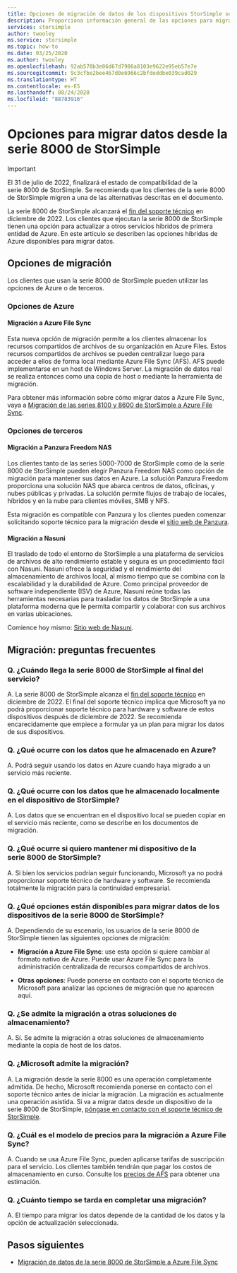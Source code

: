 ```yaml
---
title: Opciones de migración de datos de los dispositivos StorSimple serie 8000
description: Proporciona información general de las opciones para migrar datos desde la serie 8000 de StorSimple.
services: storsimple
author: twooley
ms.service: storsimple
ms.topic: how-to
ms.date: 03/25/2020
ms.author: twooley
ms.openlocfilehash: 92ab570b3e06d67d7986a8103e9622e95eb57e7e
ms.sourcegitcommit: 9c3cfbe2bee467d0e6966c2bfdeddbe039cad029
ms.translationtype: HT
ms.contentlocale: es-ES
ms.lasthandoff: 08/24/2020
ms.locfileid: "88783916"
---
```

# <a name="options-to-migrate-data-from-storsimple-8000-series"></a>Opciones para migrar datos desde la serie 8000 de StorSimple

> [!IMPORTANT]
> El 31 de julio de 2022, finalizará el estado de compatibilidad de la serie 8000 de StorSimple. Se recomienda que los clientes de la serie 8000 de StorSimple migren a una de las alternativas descritas en el documento.

La serie 8000 de StorSimple alcanzará el [fin del soporte técnico](https://support.microsoft.com/lifecycle/search?alpha=Azure%20StorSimple%208000%20Series) en diciembre de 2022. Los clientes que ejecutan la serie 8000 de StorSimple tienen una opción para actualizar a otros servicios híbridos de primera entidad de Azure. En este artículo se describen las opciones híbridas de Azure disponibles para migrar datos.

## <a name="migration-options"></a>Opciones de migración

Los clientes que usan la serie 8000 de StorSimple pueden utilizar las opciones de Azure o de terceros.

### <a name="azure-options"></a>Opciones de Azure

#### <a name="migrate-to-azure-file-sync"></a>Migración a Azure File Sync

Esta nueva opción de migración permite a los clientes almacenar los recursos compartidos de archivos de su organización en Azure Files. Estos recursos compartidos de archivos se pueden centralizar luego para acceder a ellos de forma local mediante Azure File Sync (AFS). AFS puede implementarse en un host de Windows Server. La migración de datos real se realiza entonces como una copia de host o mediante la herramienta de migración.

Para obtener más información sobre cómo migrar datos a Azure File Sync, vaya a [Migración de las series 8100 y 8600 de StorSimple a Azure File Sync](https://docs.microsoft.com/azure/storage/files/storage-files-migration-storsimple-8000).

### <a name="third-party-options"></a>Opciones de terceros

#### <a name="migrate-to-panzura-freedom-nas"></a>Migración a Panzura Freedom NAS

Los clientes tanto de las series 5000-7000 de StorSimple como de la serie 8000 de StorSimple pueden elegir Panzura Freedom NAS como opción de migración para mantener sus datos en Azure. La solución Panzura Freedom proporciona una solución NAS que abarca centros de datos, oficinas, y nubes públicas y privadas. La solución permite flujos de trabajo de locales, híbridos y en la nube para clientes móviles, SMB y NFS.

Esta migración es compatible con Panzura y los clientes pueden comenzar solicitando soporte técnico para la migración desde el [sitio web de Panzura](https://panzura.com/migrate-storsimple-panzura/).

#### <a name="migrate-to-nasuni"></a>Migración a Nasuni

El traslado de todo el entorno de StorSimple a una plataforma de servicios de archivos de alto rendimiento estable y segura es un procedimiento fácil con Nasuni. Nasuni ofrece la seguridad y el rendimiento del almacenamiento de archivos local, al mismo tiempo que se combina con la escalabilidad y la durabilidad de Azure.  Como principal proveedor de software independiente (ISV) de Azure, Nasuni reúne todas las herramientas necesarias para trasladar los datos de StorSimple a una plataforma moderna que le permita compartir y colaborar con sus archivos en varias ubicaciones.

Comience hoy mismo: [Sitio web de Nasuni](https://info.nasuni.com/storsimple8000-webinar).

<!-- 04/09/2020 v-grpr (priestlg) - As per request, commenting out this section because the information that will go into this section is forthcoming
#### Migrate to Cohesity

Cohesity enables you to migrate data from your current StorSimple 5000–7000 to the Cohesity Data Platform on Azure. The Cohesity Data Platform is a software-defined web-scale solution that consolidates files, backups, objects, and VMs onto a single cloud-native solution. After migration to the Data Platform, you can manage, protect, and provision data and apps from cloud to core through a single pane of glass. With Cohesity, start with as few as three nodes. 

Learn more on [migration to the Cohesity Data Platform](https://info.cohesity.com/migrate-from-storsimple-to-cohesity.html).

#### Migrate to Nasuni

Nasuni makes it easy for StorSimple 5000-7000 customers to migrate and keep their data in Azure.  Nasuni is a leading Azure-based NAS storage solution, giving customers the performance and security they expect from on-prem solutions, with cloud economics and scale.  In addition to high performance file storage, Nasuni and Azure handle backup and DR, while allowing you to share and collaborate on your data around the globe with centralized file storage management. 

Nasuni has the experience to make your migration easy – get started today: https://info.nasuni.com/nasuni-storsimple-migration

#### Migrate to Talon FAST

Talon makes it easy for StorSimple 5000-7000 customers to continue to leverage the benefits they valued so much in the StorSimple platform (small on-site footprint backed by unlimited cloud resources) with even greater function.  With the Talon FAST solution, customers can migrate and keep their data in Azure, while now having an even smaller software-only onsite footprint and adding benefits such as global file locking, global namespace, and multi-site collaboration.  Talon is a leading Azure ecosystem solution, working with global customers to migrate their on-premises file server workloads into a consolidated, Azure-based footprint without compromising user workflow or experience.  

Learn more about how to evolve to a cloud-consolidated enterprise at https://www.talonstorage.com/alliances/microsoft-storsimple.
-->

## <a name="migration---frequently-asked-questions"></a>Migración: preguntas frecuentes

### <a name="q-when-do-the-storsimple-8000-series-devices-reach-end-of-service"></a>Q. ¿Cuándo llega la serie 8000 de StorSimple al final del servicio?

A. La serie 8000 de StorSimple alcanza el [fin del soporte técnico](https://support.microsoft.com/[lifecycle/search?alpha=Azure%20StorSimple%208000%20Series) en diciembre de 2022. El final del soporte técnico implica que Microsoft ya no podrá proporcionar soporte técnico para hardware y software de estos dispositivos después de diciembre de 2022. Se recomienda encarecidamente que empiece a formular ya un plan para migrar los datos de sus dispositivos.

### <a name="q-what-happens-to-the-data-i-have-stored-in-azure"></a>Q. ¿Qué ocurre con los datos que he almacenado en Azure?  

A. Podrá seguir usando los datos en Azure cuando haya migrado a un servicio más reciente.

### <a name="q-what-happens-to-the-data-i-have-stored-locally-on-my-storsimple-device"></a>Q. ¿Qué ocurre con los datos que he almacenado localmente en el dispositivo de StorSimple?

A. Los datos que se encuentran en el dispositivo local se pueden copiar en el servicio más reciente, como se describe en los documentos de migración.

### <a name="q-what-happens-if-i-want-to-keep-my-storsimple-8000-series-appliance"></a>Q. ¿Qué ocurre si quiero mantener mi dispositivo de la serie 8000 de StorSimple?

A. Si bien los servicios podrían seguir funcionando, Microsoft ya no podrá proporcionar soporte técnico de hardware y software. Se recomienda totalmente la migración para la continuidad empresarial.

### <a name="q-what-options-are-available-to-migrate-data-from-storsimple-8000-series-devices"></a>Q. ¿Qué opciones están disponibles para migrar datos de los dispositivos de la serie 8000 de StorSimple?

A. Dependiendo de su escenario, los usuarios de la serie 8000 de StorSimple tienen las siguientes opciones de migración:

* **Migración a Azure File Sync**: use esta opción si quiere cambiar al formato nativo de Azure. Puede usar Azure File Sync para la administración centralizada de recursos compartidos de archivos.

* **Otras opciones**: Puede ponerse en contacto con el soporte técnico de Microsoft para analizar las opciones de migración que no aparecen aquí.

### <a name="q-is-migration-to-other-storage-solutions-supported"></a>Q. ¿Se admite la migración a otras soluciones de almacenamiento?

A. Sí. Se admite la migración a otras soluciones de almacenamiento mediante la copia de host de los datos.

### <a name="q-is-migration-supported-by-microsoft"></a>Q. ¿Microsoft admite la migración?

A. La migración desde la serie 8000 es una operación completamente admitida. De hecho, Microsoft recomienda ponerse en contacto con el soporte técnico antes de iniciar la migración. La migración es actualmente una operación asistida. Si va a migrar datos desde un dispositivo de la serie 8000 de StorSimple, [póngase en contacto con el soporte técnico de StorSimple](mailto:storsimp@microsoft.com).

### <a name="q-what-is-the-pricing-model-for-migration-to-azure-file-sync"></a>Q. ¿Cuál es el modelo de precios para la migración a Azure File Sync?

A. Cuando se usa Azure File Sync, pueden aplicarse tarifas de suscripción para el servicio. Los clientes también tendrán que pagar los costos de almacenamiento en curso. Consulte los [precios de AFS]( https://azure.microsoft.com/pricing/details/storage/files/) para obtener una estimación.

### <a name="q-how-long-does-it-take-to-complete-a-migration"></a>Q. ¿Cuánto tiempo se tarda en completar una migración?

A. El tiempo para migrar los datos depende de la cantidad de los datos y la opción de actualización seleccionada.

## <a name="next-steps"></a>Pasos siguientes

* [Migración de datos de la serie 8000 de StorSimple a Azure File Sync](https://docs.microsoft.com/azure/storage/files/storage-files-migration-storsimple-8000)
